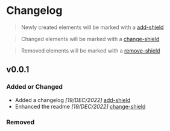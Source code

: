 <!-- Changelog Title -->
# Changelog
> Newly created elements will be marked with a [add-shield]


> Changed elements will be marked with a [change-shield]


> Removed elements will be marked with a [remove-shield]

<!-- Changelog Version -->
## v0.0.1

<!-- Feature Additions and Enhancements-->
### Added or Changed
- Added a changelog *[19/DEC/2022]* [add-shield]
- Enhanced the readme *[19/DEC/2022]* [change-shield]

<!-- Feature Removal -->
### Removed

<!-- Markdown Links and Images -->
[add-shield]: https://img.shields.io/badge/-addition-green
[change-shield]: https://img.shields.io/badge/-change-blue
[remove-shield]: https://img.shields.io/badge/-remove-red
